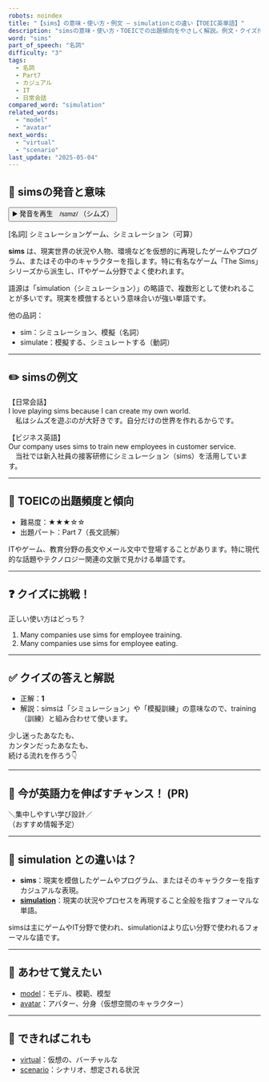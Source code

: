 ```yaml
---
robots: noindex
title: "【sims】の意味・使い方・例文 ― simulationとの違い【TOEIC英単語】"
description: "simsの意味・使い方・TOEICでの出題傾向をやさしく解説。例文・クイズ付きでsimulationとの違いもわかりやすく学べます。"
word: "sims"
part_of_speech: "名詞"
difficulty: "3"
tags:
  - 名詞
  - Part7
  - カジュアル
  - IT
  - 日常会話
compared_word: "simulation"
related_words:
  - "model"
  - "avatar"
next_words:
  - "virtual"
  - "scenario"
last_update: "2025-05-04"
---
```


## 🔰 simsの発音と意味

<button class="play-audio" onclick="playTTS('sims')">
  <span class="play-audio-main">
    ▶️ 発音を再生　/sɪmz/
  </span>
  <span class="play-audio-sub">
    （シムズ）
  </span>
</button>

[名詞] シミュレーションゲーム、シミュレーション（可算）

**sims** は、現実世界の状況や人物、環境などを仮想的に再現したゲームやプログラム、またはその中のキャラクターを指します。特に有名なゲーム「The Sims」シリーズから派生し、ITやゲーム分野でよく使われます。

語源は「simulation（シミュレーション）」の略語で、複数形として使われることが多いです。現実を模倣するという意味合いが強い単語です。

他の品詞：  
- sim：シミュレーション、模擬（名詞）
- simulate：模擬する、シミュレートする（動詞）

---

## ✏️ simsの例文

【日常会話】  
I love playing sims because I can create my own world.  
　私はシムズを遊ぶのが大好きです。自分だけの世界を作れるからです。

【ビジネス英語】  
Our company uses sims to train new employees in customer service.  
　当社では新入社員の接客研修にシミュレーション（sims）を活用しています。

---

## 🎯 TOEICの出題頻度と傾向

- 難易度：★★★☆☆
- 出題パート：Part 7（長文読解）

ITやゲーム、教育分野の長文やメール文中で登場することがあります。特に現代的な話題やテクノロジー関連の文脈で見かける単語です。

---

## ❓ クイズに挑戦！

正しい使い方はどっち？

1. Many companies use sims for employee training.  
2. Many companies use sims for employee eating.

---

## ✅ クイズの答えと解説

- 正解：**1**
- 解説：simsは「シミュレーション」や「模擬訓練」の意味なので、training（訓練）と組み合わせて使います。

少し迷ったあなたも、  
カンタンだったあなたも、  
続ける流れを作ろう👇️

---

## 🚀 今が英語力を伸ばすチャンス！ (PR)

<div class="info-center">
＼集中しやすい学び設計／<br>  
（おすすめ情報予定）
</div>

---

## 🤔  simulation との違いは？

- **sims**：現実を模倣したゲームやプログラム、またはそのキャラクターを指すカジュアルな表現。
- **[simulation](/word/simulation/)**：現実の状況やプロセスを再現すること全般を指すフォーマルな単語。

simsは主にゲームやIT分野で使われ、simulationはより広い分野で使われるフォーマルな語です。

---

## 🧩 あわせて覚えたい

- [model](/word/model/)：モデル、模範、模型
- [avatar](/word/avatar/)：アバター、分身（仮想空間のキャラクター）

---

## 📖 できればこれも

- [virtual](/word/virtual/)：仮想の、バーチャルな
- [scenario](/word/scenario/)：シナリオ、想定される状況

<!-- cvid: aid26_bid38 -->
